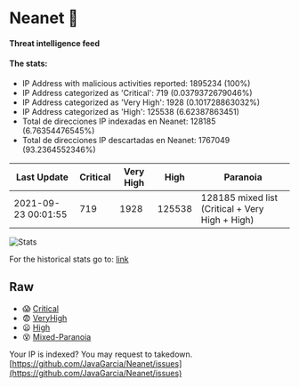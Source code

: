 # Neanet :hocho:
#### Threat intelligence feed
#### The stats:

- IP Address with malicious activities reported: 1895234 (100%)
- IP Address categorized as 'Critical':  719 (0.0379372679046%)
- IP Address categorized as 'Very High':  1928 (0.101728863032%)
- IP Address categorized as 'High':  125538 (6.62387863451)
- Total de direcciones IP indexadas en Neanet:  128185 (6.76354476545%)
- Total de direcciones IP descartadas en Neanet:  1767049 (93.2364552346%)

| Last Update | Critical | Very High | High | Paranoia |
| --- | --- | --- | --- | --- |
| 2021-09-23 00:01:55 | 719 | 1928 | 125538 | 128185 mixed list (Critical + Very High + High)|

![Stats](https://docs.google.com/spreadsheets/d/e/2PACX-1vSnaNMIXVabIpDJjufMlzH7poXnshF3mgd8Is1g9ytUEzVsP5my4Trn8f-xkoLLQ38xpL3HtmUexLo6/pubchart?oid=501124687&format=image)

For the historical stats go to: [link](/stats.csv)
## Raw
- :scream: [Critical](https://raw.githubusercontent.com/JavaGarcia/Neanet/master/blacklists/neanet_critical.txt)
- :fearful: [VeryHigh](https://raw.githubusercontent.com/JavaGarcia/Neanet/master/blacklists/neanet_veryHigh.txtt)
- :frowning: [High](https://raw.githubusercontent.com/JavaGarcia/Neanet/master/blacklists/neanet_high.txt)
- :dizzy_face: [Mixed-Paranoia](https://raw.githubusercontent.com/JavaGarcia/Neanet/master/blacklists/neanet_all.txt)


Your IP is indexed? You may request to takedown. [https://github.com/JavaGarcia/Neanet/issues](https://github.com/JavaGarcia/Neanet/issues)






























































































































































































































































































































































































































































































































































































































































































































































































































































































































































































































































































































































































































































































































































































































































































































































































































































































































































































































































































































































































































































































































































































































































































































































































































































































































































































































































































































































































































































































































































































































































































































































































































































































































































































































































































































































































































































































































































































































































































































































































































































































































































































































































































































































































































































































































































































































































































































































































































































































































































































































































































































































































































































































































































































































































































































































































































































































































































































































































































































































































































































































































































































































































































































































































































































































































































































































































































































































































































































































































































































































































































































































































































































































































































































































































































































































































































































































































































































































































































































































































































































































































































































































































































































































































































































































































































































































































































































































































































































































































































































































































































































































